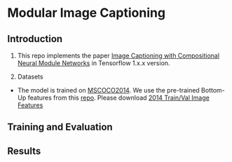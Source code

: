 # Modular Image Captioning

## Introduction
1. This repo implements the paper [Image Captioning with Compositional Neural Module Networks](https://www.researchgate.net/profile/Junjiao_Tian/publication/334844176_Image_Captioning_with_Compositional_Neural_Module_Networks/links/5d784f49a6fdcc9961bfb7fd/Image-Captioning-with-Compositional-Neural-Module-Networks.pdf) in Tensorflow 1.x.x version.


2. Datasets
- The model is trained on [MSCOCO2014](http://cocodataset.org/#download). We use the pre-trained Bottom-Up features from this [repo](https://github.com/peteanderson80/bottom-up-attention). Please download [2014 Train/Val Image Features](https://imagecaption.blob.core.windows.net/imagecaption/trainval_36.zip)


## Training and Evaluation

## Results
